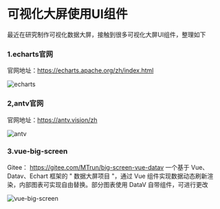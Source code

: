 # 可视化大屏使用UI组件

最近在研究制作可视化数据大屏，接触到很多可视化大屏UI组件，整理如下


### 1.echarts官网
官网地址：https://echarts.apache.org/zh/index.html

![echarts](https://skyerkj.com/blog/source/321321321.webp)

### 2,antv官网
官网地址：https://antv.vision/zh
 
![antv](https://skyerkj.com/blog/source/e323213.webp)


 ### 3.vue-big-screen

Gitee： https://gitee.com/MTrun/big-screen-vue-datav
一个基于 Vue、Datav、Echart 框架的 " 数据大屏项目 "，通过 Vue 组件实现数据动态刷新渲染，内部图表可实现自由替换。部分图表使用 DataV 自带组件，可进行更改

![vue-big-screen](https://skyerkj.com/blog/source/3215432512.webp)
